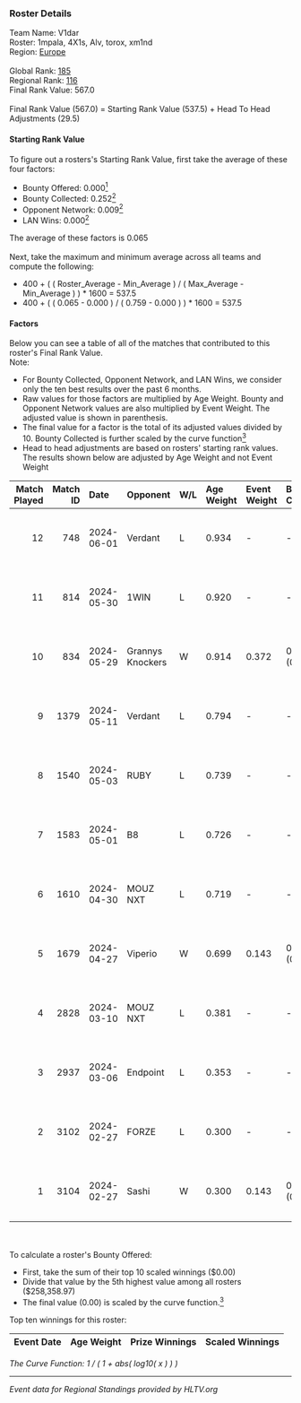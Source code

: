 ### Roster Details<br />
Team Name: V1dar<br />
Roster: 1mpala, 4X1s, Alv, torox, xm1nd<br />
Region: [Europe]( ../standings_europe.md)<br />
<br />
Global Rank: [185](../standings_global.md)<br />
Regional Rank: [116]( ../standings_europe.md)<br />
Final Rank Value:  567.0<br />
<br />
Final Rank Value (567.0) = Starting Rank Value (537.5) + Head To Head Adjustments (29.5)<br />

#### Starting Rank Value<br />
To figure out a rosters's Starting Rank Value, first take the average of these four factors:<br />
- Bounty Offered: 0.000[<sup>1</sup>](#table2)
- Bounty Collected: 0.252[<sup>2</sup>](#table1)
- Opponent Network: 0.009[<sup>2</sup>](#table1)
- LAN Wins: 0.000[<sup>2</sup>](#table1)

The average of these factors is 0.065<br />
<br />
Next, take the maximum and minimum average across all teams and compute the following:<br />
- 400 + ( ( Roster_Average - Min_Average ) / ( Max_Average - Min_Average ) ) * 1600 = 537.5
- 400 + ( ( 0.065 - 0.000 ) / ( 0.759 - 0.000 ) ) * 1600 = 537.5


#### Factors<br />
Below you can see a table of all of the matches that contributed to this roster's Final Rank Value.<br />
Note:<br />

- For Bounty Collected, Opponent Network, and LAN Wins, we consider only the ten best results over the past 6 months.
- Raw values for those factors are multiplied by Age Weight. Bounty and Opponent Network values are also multiplied by Event Weight. The adjusted value is shown in parenthesis.
- The final value for a factor is the total of its adjusted values divided by 10. Bounty Collected is further scaled by the curve function[<sup>3</sup>](#curveFunction)
- Head to head adjustments are based on rosters' starting rank values. The results shown below are adjusted by Age Weight and not Event Weight
<span id="table1"></span><br />


| Match Played | Match ID | Date       | Opponent         | W/L | Age Weight | Event Weight | Bounty Collected | Opponent Network | LAN Wins  | H2H Adj. | Roster                          |
| -: | -: | :- | :- | :- | :- | :- | :- | :- | :- | -: | :- |
|           12 |      748 | 2024-06-01 | Verdant          | L   | 0.934      | -            | -                | -                | -         |    -5.07 | 1mpala, 4X1s, Alv, torox, xm1nd |
|           11 |      814 | 2024-05-30 | 1WIN             | L   | 0.920      | -            | -                | -                | -         |    -1.55 | 1mpala, 4X1s, Alv, torox, xm1nd |
|           10 |      834 | 2024-05-29 | Grannys Knockers | W   | 0.914      | 0.372        | 0.006 (0.002)    | 0.113 (0.039)    | 0 (0.000) |    23.54 | 1mpala, 4X1s, Alv, torox, xm1nd |
|            9 |     1379 | 2024-05-11 | Verdant          | L   | 0.794      | -            | -                | -                | -         |    -3.81 | 1mpala, 4X1s, Alv, torox, xm1nd |
|            8 |     1540 | 2024-05-03 | RUBY             | L   | 0.739      | -            | -                | -                | -         |    -2.06 | 1mpala, 4X1s, Alv, torox, xm1nd |
|            7 |     1583 | 2024-05-01 | B8               | L   | 0.726      | -            | -                | -                | -         |    -1.05 | 1mpala, 4X1s, Alv, torox, xm1nd |
|            6 |     1610 | 2024-04-30 | MOUZ NXT         | L   | 0.719      | -            | -                | -                | -         |    -1.10 | 1mpala, 4X1s, Alv, torox, xm1nd |
|            5 |     1679 | 2024-04-27 | Viperio          | W   | 0.699      | 0.143        | 0.002 (0.000)    | 0.052 (0.005)    | 0 (0.000) |    14.09 | 1mpala, 4X1s, Alv, torox, xm1nd |
|            4 |     2828 | 2024-03-10 | MOUZ NXT         | L   | 0.381      | -            | -                | -                | -         |    -0.52 | 1mpala, 4X1s, Alv, lom1k, torox |
|            3 |     2937 | 2024-03-06 | Endpoint         | L   | 0.353      | -            | -                | -                | -         |    -1.27 | 1mpala, 4X1s, Alv, lom1k, torox |
|            2 |     3102 | 2024-02-27 | FORZE            | L   | 0.300      | -            | -                | -                | -         |    -0.79 | 1mpala, 4X1s, Alv, lom1k, torox |
|            1 |     3104 | 2024-02-27 | Sashi            | W   | 0.300      | 0.143        | 0.202 (0.009)    | 1.000 (0.043)    | 0 (0.000) |     9.13 | 1mpala, 4X1s, Alv, lom1k, torox |

<br />
<span id="table2"></span><br />
To calculate a roster's Bounty Offered:<br />

- First, take the sum of their top 10 scaled winnings ($0.00)
- Divide that value by the 5th highest value among all rosters ($258,358.97)
- The final value (0.00) is scaled by the curve function.[<sup>3</sup>](#curveFunction)

Top ten winnings for this roster:<br />

| Event Date | Age Weight | Prize Winnings | Scaled Winnings |
| :- | -: | :- | :- |


<span id="curveFunction"></span>_The Curve Function: 1 / ( 1 + abs( log10( x ) ) )_<br />

---
_Event data for Regional Standings provided by HLTV.org_<br />
